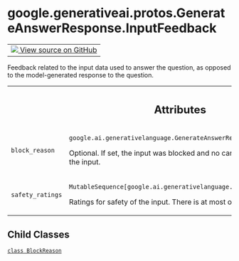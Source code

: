 
# google.generativeai.protos.GenerateAnswerResponse.InputFeedback

<!-- Insert buttons and diff -->

<table class="tfo-notebook-buttons tfo-api nocontent">
<td>
  <a target="_blank" href="https://github.com/googleapis/google-cloud-python/tree/main/packages/google-ai-generativelanguage/google/ai/generativelanguage_v1beta/types/generative_service.py#L1338-L1384">
    <img src="https://www.tensorflow.org/images/GitHub-Mark-32px.png" />
    View source on GitHub
  </a>
</td>
</table>



Feedback related to the input data used to answer the question, as opposed to the model-generated response to the question.

<!-- Placeholder for "Used in" -->





<!-- Tabular view -->
 <table class="responsive fixed orange">
<colgroup><col width="214px"><col></colgroup>
<tr><th colspan="2"><h2 class="add-link">Attributes</h2></th></tr>

<tr>
<td>

`block_reason`<a id="block_reason"></a>

</td>
<td>

`google.ai.generativelanguage.GenerateAnswerResponse.InputFeedback.BlockReason`

Optional. If set, the input was blocked and
no candidates are returned. Rephrase the input.


</td>
</tr><tr>
<td>

`safety_ratings`<a id="safety_ratings"></a>

</td>
<td>

`MutableSequence[google.ai.generativelanguage.SafetyRating]`

Ratings for safety of the input.
There is at most one rating per category.

</td>
</tr>
</table>



## Child Classes
[`class BlockReason`](../../../../google/generativeai/protos/GenerateAnswerResponse/InputFeedback/BlockReason.md)

